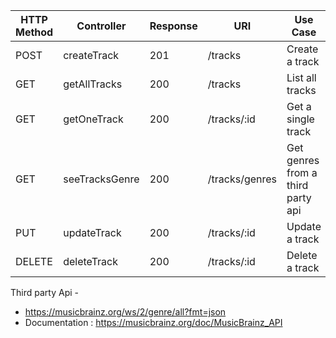 | HTTP Method | Controller | Response | URI          | Use Case               |
|-------------|------------|----------|--------------|------------------------|
| POST        | createTrack     | 201      | /tracks      | Create a track         |
| GET         | getAllTracks      | 200      | /tracks      | List all tracks        |
| GET         | getOneTrack       | 200      | /tracks/:id  | Get a single track     |
| GET         | seeTracksGenre       | 200      | /tracks/genres  | Get genres from a third party api     |
| PUT         | updateTrack     | 200      | /tracks/:id  | Update a track         |
| DELETE      | deleteTrack     | 200      | /tracks/:id  | Delete a track         |

Third party Api -
- https://musicbrainz.org/ws/2/genre/all?fmt=json
- Documentation : https://musicbrainz.org/doc/MusicBrainz_API
